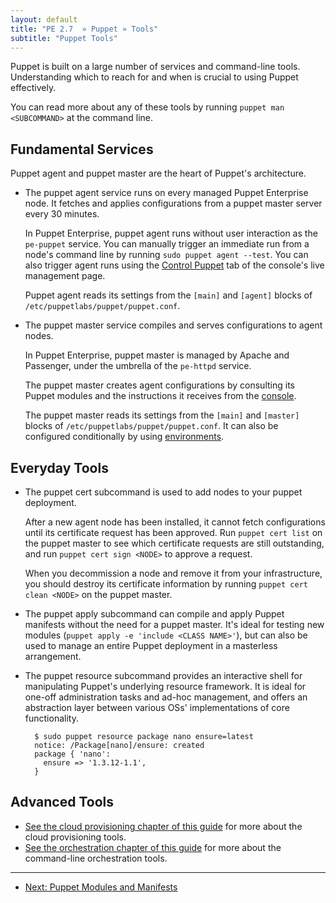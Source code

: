 ```yaml
---
layout: default
title: "PE 2.7  » Puppet » Tools"
subtitle: "Puppet Tools"
---
```


Puppet is built on a large number of services and command-line tools. Understanding which to reach for and when is crucial to using Puppet effectively.

You can read more about any of these tools by running `puppet man <SUBCOMMAND>` at the command line. 

Fundamental Services
-----

Puppet agent and puppet master are the heart of Puppet's architecture.

* The puppet agent service runs on every managed Puppet Enterprise node. It fetches and applies configurations from a puppet master server every 30 minutes. 

    In Puppet Enterprise, puppet agent runs without user interaction as the `pe-puppet` service. You can manually trigger an immediate run from a node's command line by running `sudo puppet agent --test`. You can also trigger agent runs using the [Control Puppet](./console_live_puppet.html) tab of the console's live management page.
    
    Puppet agent reads its settings from the `[main]` and `[agent]` blocks of `/etc/puppetlabs/puppet/puppet.conf`.
* The puppet master service compiles and serves configurations to agent nodes.
    
    In Puppet Enterprise, puppet master is managed by Apache and Passenger, under the umbrella of the `pe-httpd` service. 
    
    The puppet master creates agent configurations by consulting its Puppet modules and the instructions it receives from the [console](./console_accessing.html). 

    The puppet master reads its settings from the `[main]` and `[master]` blocks of `/etc/puppetlabs/puppet/puppet.conf`. It can also be configured conditionally by using [environments](/guides/environment.html).

Everyday Tools
-----

* The puppet cert subcommand is used to add nodes to your puppet deployment. 
    
    After a new agent node has been installed, it cannot fetch configurations until its certificate request has been approved. Run `puppet cert list` on the puppet master to see which certificate requests are still outstanding, and run `puppet cert sign <NODE>` to approve a request. 
    
    When you decommission a node and remove it from your infrastructure, you should destroy its certificate information by running `puppet cert clean <NODE>` on the puppet master. 
* The puppet apply subcommand can compile and apply Puppet manifests without the need for a puppet master. It's ideal for testing new modules (`puppet apply -e 'include <CLASS NAME>'`), but can also be used to manage an entire Puppet deployment in a masterless arrangement. 
* The puppet resource subcommand provides an interactive shell for manipulating Puppet's underlying resource framework. It is ideal for one-off administration tasks and ad-hoc management, and offers an abstraction layer between various OSs' implementations of core functionality. 
    
        $ sudo puppet resource package nano ensure=latest
        notice: /Package[nano]/ensure: created
        package { 'nano':
          ensure => '1.3.12-1.1',
        }

Advanced Tools
-----

* [See the cloud provisioning chapter of this guide](./cloudprovisioner_overview.html) for more about the cloud provisioning tools. 
* [See the orchestration chapter of this guide](./orchestration_overview.html) for more about the command-line orchestration tools. 


* * * 

- [Next: Puppet Modules and Manifests](./puppet_modules_manifests.html)
